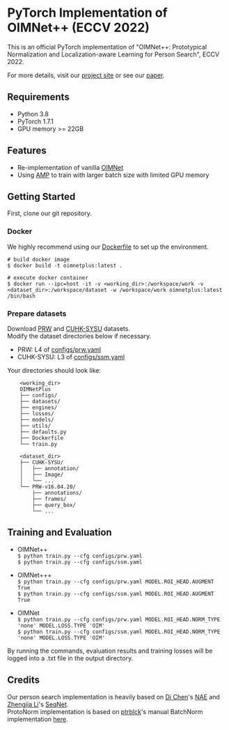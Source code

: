 # PyTorch Implementation of OIMNet++ (ECCV 2022)
This is an official PyTorch implementation of "OIMNet++: Prototypical Normalization and Localization-aware Learning for Person Search", ECCV 2022.

For more details, visit our [project site](https://cvlab.yonsei.ac.kr/projects/OIMNetPlus/) or see our [paper]().

## Requirements
* Python 3.8
* PyTorch 1.7.1
* GPU memory >= 22GB

## Features
* Re-implementation of vanilla [OIMNet](https://openaccess.thecvf.com/content_cvpr_2017/papers/Xiao_Joint_Detection_and_CVPR_2017_paper.pdf) 
* Using [AMP](https://pytorch.org/docs/stable/notes/amp_examples.html) to train with larger batch size with limited GPU memory

## Getting Started
First, clone our git repository.

### Docker
We highly recommend using our [Dockerfile](https://github.com/cvlab-yonsei/OIMNetPlus/blob/main/Dockerfile) to set up the environment.
```
# build docker image
$ docker build -t oimnetplus:latest . 

# execute docker container
$ docker run --ipc=host -it -v <working_dir>:/workspace/work -v <dataset_dir>:/workspace/dataset -w /workspace/work oimnetplus:latest /bin/bash 
```

### Prepare datasets
Download [PRW](https://github.com/liangzheng06/PRW-baseline) and [CUHK-SYSU](https://github.com/ShuangLI59/person_search) datasets.<br>
Modify the dataset directories below if necessary.

* PRW: L4 of [configs/prw.yaml](https://github.com/cvlab-yonsei/OIMNetPlus/blob/main/configs/prw.yaml)<br>
* CUHK-SYSU: L3 of [configs/ssm.yaml](https://github.com/cvlab-yonsei/OIMNetPlus/blob/main/configs/ssm.yaml)<br>

Your directories should look like:
```
    <working_dir>
    OIMNetPlus
    ├── configs/
    ├── datasets/
    ├── engines/
    ├── losses/
    ├── models/
    ├── utils/
    ├── defaults.py
    ├── Dockerfile
    └── train.py
    
    <dataset_dir>
    ├── CUHK-SYSU/
    │   ├── annotation/
    │   ├── Image/
    │   └── ...
    └── PRW-v16.04.20/
        ├── annotations/
        ├── frames/
        ├── query_box/
        └── ...
```

## Training and Evaluation
* OIMNet++<br> 
    `$ python train.py --cfg configs/prw.yaml`<br>
    `$ python train.py --cfg configs/ssm.yaml` 

* OIMNet+++<br>
    `$ python train.py --cfg configs/prw.yaml MODEL.ROI_HEAD.AUGMENT True`<br>
    `$ python train.py --cfg configs/ssm.yaml MODEL.ROI_HEAD.AUGMENT True`

* OIMNet<br>
    `$ python train.py --cfg configs/prw.yaml MODEL.ROI_HEAD.NORM_TYPE 'none' MODEL.LOSS.TYPE 'OIM'`<br> 
    `$ python train.py --cfg configs/ssm.yaml MODEL.ROI_HEAD.NORM_TYPE 'none' MODEL.LOSS.TYPE 'OIM'` 

By running the commands, evaluation results and training losses will be logged into a .txt file in the output directory.

<!-- ## Bibtex
```
@
``` -->


## Credits
Our person search implementation is heavily based on [Di Chen](https://di-chen.me/)'s [NAE](https://github.com/dichen-cd/NAE4PS) and [Zhengjia Li](https://github.com/serend1p1ty)'s [SeqNet](https://github.com/serend1p1ty/SeqNet).<br>
ProtoNorm implementation is based on [ptrblck](https://github.com/ptrblck)'s manual BatchNorm implementation [here](https://github.com/ptrblck/pytorch_misc/blob/master/batch_norm_manual.py).
